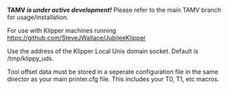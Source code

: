 **TAMV _is under active development!_**
Please refer to the main TAMV branch for usage/installation. 

For use with Klipper machines running https://github.com/SteveJWallace/JubileeKlipper

Use the address of the Klipper Local Unix domain socket.
Default is /tmp/klippy_uds.

Tool offset data must be stored in a seperate configuration file in the same director as your main printer.cfg file. This includes your T0, T1, etc macros. 
